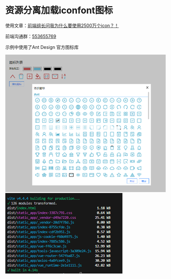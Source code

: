 # 资源分离加载iconfont图标

使用文章：[前端组长问我为什么要使用2500万个icon？！](https://juejin.cn/post/7275550548929495098)

前端沟通群：<a href="https://jq.qq.com/?_wv=1027&k=Erh7LBKn" target="_blank">553655769</a>

示例中使用了Ant Design 官方图标库

<img src="演示/配置.png" />
<img src="演示/打包.png" />
